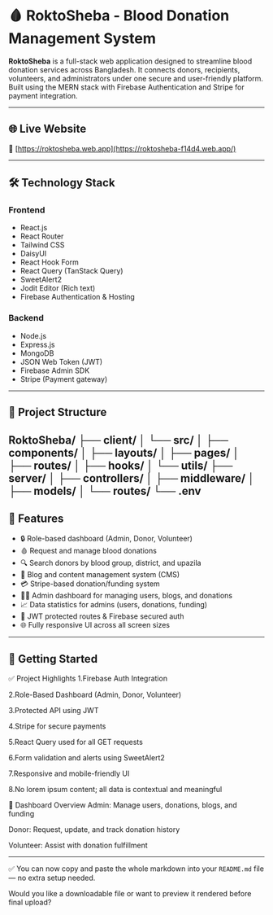 # 🩸 RoktoSheba - Blood Donation Management System

**RoktoSheba** is a full-stack web application designed to streamline blood donation services across Bangladesh. It connects donors, recipients, volunteers, and administrators under one secure and user-friendly platform. Built using the MERN stack with Firebase Authentication and Stripe for payment integration.

---

## 🌐 Live Website

🔗 [https://roktosheba.web.app](https://roktosheba-f14d4.web.app/)

---

## 🛠 Technology Stack

### Frontend
- React.js
- React Router
- Tailwind CSS
- DaisyUI
- React Hook Form
- React Query (TanStack Query)
- SweetAlert2
- Jodit Editor (Rich text)
- Firebase Authentication & Hosting

### Backend
- Node.js
- Express.js
- MongoDB
- JSON Web Token (JWT)
- Firebase Admin SDK
- Stripe (Payment gateway)

---

## 📁 Project Structure


RoktoSheba/
├── client/
│ └── src/
│ ├── components/
│ ├── layouts/
│ ├── pages/
│ ├── routes/
│ ├── hooks/
│ └── utils/
├── server/
│ ├── controllers/
│ ├── middleware/
│ ├── models/
│ └── routes/
└── .env
---

## 🔐 Features

- 🔒 Role-based dashboard (Admin, Donor, Volunteer)
- 🩸 Request and manage blood donations
- 🔍 Search donors by blood group, district, and upazila
- 📃 Blog and content management system (CMS)
- 💳 Stripe-based donation/funding system
- 🧑‍💼 Admin dashboard for managing users, blogs, and donations
- 📈 Data statistics for admins (users, donations, funding)
- 🧾 JWT protected routes & Firebase secured auth
- 🌐 Fully responsive UI across all screen sizes

---

## 🚀 Getting Started
✅ Project Highlights
1.Firebase Auth Integration

2.Role-Based Dashboard (Admin, Donor, Volunteer)

3.Protected API using JWT

4.Stripe for secure payments

5.React Query used for all GET requests

6.Form validation and alerts using SweetAlert2

7.Responsive and mobile-friendly UI

8.No lorem ipsum content; all data is contextual and meaningful

📸 Dashboard Overview
Admin: Manage users, donations, blogs, and funding

Donor: Request, update, and track donation history

Volunteer: Assist with donation fulfillment



---

✅ You can now copy and paste the whole markdown into your `README.md` file — no extra setup needed.

Would you like a downloadable file or want to preview it rendered before final upload?

